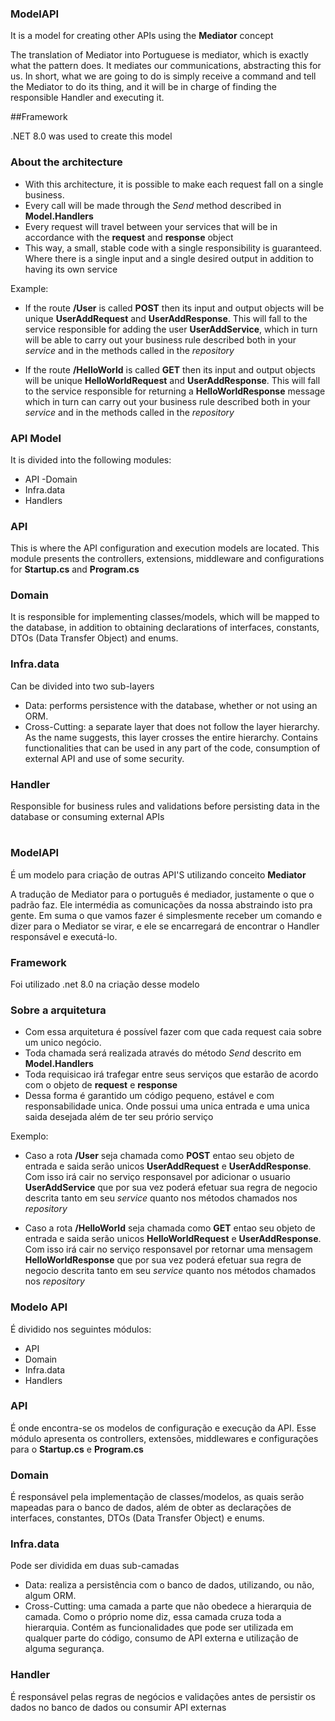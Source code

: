 ### ModelAPI
  It is a model for creating other APIs using the **Mediator** concept

The translation of Mediator into Portuguese is mediator, which is exactly what the pattern does. It mediates our communications, abstracting this for us.
In short, what we are going to do is simply receive a command and tell the Mediator to do its thing, and it will be in charge of finding the responsible Handler and executing it.

##Framework

.NET 8.0 was used to create this model

### About the architecture

  - With this architecture, it is possible to make each request fall on a single business.
  - Every call will be made through the *Send* method described in **Model.Handlers**
  - Every request will travel between your services that will be in accordance with the **request** and **response** object
  - This way, a small, stable code with a single responsibility is guaranteed. Where there is a single input and a single desired output in addition to having its own service

  Example:
   - If the route **/User** is called **POST** then its input and output objects will be unique **UserAddRequest** and **UserAddResponse**. This will fall to the service responsible for adding the user **UserAddService**, which in turn will be able to carry out your business rule described both in your *service* and in the methods called in the *repository*
  
   - If the route **/HelloWorld** is called **GET** then its input and output objects will be unique **HelloWorldRequest** and **UserAddResponse**. This will fall to the service responsible for returning a **HelloWorldResponse** message which in turn can carry out your business rule described both in your *service* and in the methods called in the *repository*


### API Model
  It is divided into the following modules:
   - API
   -Domain
   - Infra.data
   - Handlers

### API

  This is where the API configuration and execution models are located.
  This module presents the controllers, extensions, middleware and configurations for **Startup.cs** and **Program.cs**

### Domain

  It is responsible for implementing classes/models, which will be mapped to the database, in addition to obtaining declarations of interfaces, constants, DTOs (Data Transfer Object) and enums.

### Infra.data

  Can be divided into two sub-layers
- Data: performs persistence with the database, whether or not using an ORM.
- Cross-Cutting: a separate layer that does not follow the layer hierarchy. As the name suggests, this layer crosses the entire hierarchy. Contains functionalities that can be used in any part of the code, consumption of external API and use of some security.

### Handler

  Responsible for business rules and validations before persisting data in the database or consuming external APIs

# 

### ModelAPI
 É um modelo para criação de outras API'S utilizando conceito **Mediator**

 A tradução de Mediator para o português é mediador, justamente o que o padrão faz. Ele intermédia as comunicações da nossa abstraindo isto pra gente.
 Em suma o que vamos fazer é simplesmente receber um comando e dizer para o Mediator se virar, e ele se encarregará de encontrar o Handler responsável e executá-lo.

### Framework

Foi utilizado .net 8.0 na criação desse modelo

### Sobre a arquitetura

 - Com essa arquitetura é possível fazer com que cada request caia sobre um unico negócio. 
 - Toda chamada será realizada através do método *Send* descrito em **Model.Handlers**
 - Toda requisicao irá trafegar entre seus serviços que estarão de acordo com o objeto de **request** e **response**
 - Dessa forma é garantido um código pequeno, estável e com responsabilidade unica. Onde possui uma unica entrada e uma unica saida desejada além de ter seu prório serviço

 Exemplo:
  - Caso a rota **/User** seja chamada como **POST** entao seu objeto de entrada e saida serão unicos **UserAddRequest** e **UserAddResponse**. Com isso irá cair no serviço responsavel por adicionar o usuario **UserAddService** que por sua vez poderá efetuar sua regra de negocio descrita tanto em seu *service* quanto nos métodos chamados nos *repository*
  
  - Caso a rota **/HelloWorld** seja chamada como **GET** entao seu objeto de entrada e saida serão unicos **HelloWorldRequest** e **UserAddResponse**. Com isso irá cair no serviço responsavel por retornar uma mensagem **HelloWorldResponse** que por sua vez poderá efetuar sua regra de negocio descrita tanto em seu *service* quanto nos métodos chamados nos *repository*


### Modelo API
 É dividido nos seguintes módulos:
  - API
  - Domain
  - Infra.data
  - Handlers

### API

 É onde encontra-se os modelos de configuração e execução da API. 
 Esse módulo apresenta os controllers, extensões, middlewares e configurações para o **Startup.cs** e **Program.cs**

### Domain

 É responsável pela implementação de classes/modelos, as quais serão mapeadas para o banco de dados, além de obter as declarações de interfaces, constantes, DTOs (Data Transfer Object) e enums.

### Infra.data

 Pode ser dividida em duas sub-camadas
- Data: realiza a persistência com o banco de dados, utilizando, ou não, algum ORM.
- Cross-Cutting: uma camada a parte que não obedece a hierarquia de camada. Como o próprio nome diz, essa camada cruza toda a hierarquia. Contém as funcionalidades que pode ser utilizada em qualquer parte do código, consumo de API externa e utilização de alguma segurança.

### Handler

 É responsável pelas regras de negócios e validações antes de persistir os dados no banco de dados ou consumir API externas
